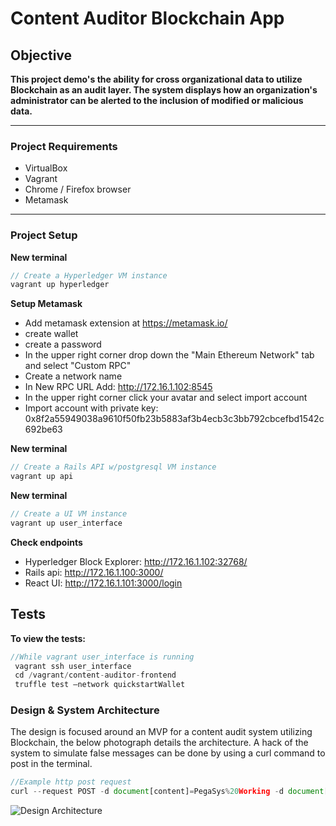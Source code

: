 # Content Auditor Blockchain App

## Objective
**This project demo's the ability for cross organizational data to utilize Blockchain as an audit layer. The system displays how an organization's administrator can be alerted to the inclusion of modified or malicious data.**

---
### Project Requirements
- VirtualBox
- Vagrant
- Chrome / Firefox browser
- Metamask


---
### Project Setup


**New terminal**

``` javascript
// Create a Hyperledger VM instance
vagrant up hyperledger
```

**Setup Metamask**
- Add metamask extension at https://metamask.io/
- create wallet
- create a password
- In the upper right corner drop down the "Main Ethereum Network" tab and select "Custom RPC"
- Create a network name
- In New RPC URL Add: http://172.16.1.102:8545
- In the upper right corner click your avatar and select import account
- Import account with private key: 0x8f2a55949038a9610f50fb23b5883af3b4ecb3c3bb792cbcefbd1542c692be63

**New terminal**
``` javascript
// Create a Rails API w/postgresql VM instance
vagrant up api
```

**New terminal**
``` javascript
// Create a UI VM instance
vagrant up user_interface
```


**Check endpoints** 
- Hyperledger Block Explorer: http://172.16.1.102:32768/
- Rails api: http://172.16.1.100:3000/
- React UI: http://172.16.1.101:3000/login

## Tests
**To view the tests:**
``` javascript
//While vagrant user_interface is running
 vagrant ssh user_interface
 cd /vagrant/content-auditor-frontend
 truffle test —network quickstartWallet
```

### Design & System Architecture

The design is focused around an MVP for a content audit system utilizing Blockchain, the below photograph details the architecture. A hack of the system to simulate false messages can be done by using a curl command to post in the terminal.

```javascript
//Example http post request
curl --request POST -d document[content]=PegaSys%20Working -d document[hashedmessage]=0xb9cca56a720f2beee61f2e744ab3d20a95772a4315d18c5eee251a465f078012 -d document[user_id]=2 "http://172.16.1.100:3000/api/v1/documents"
```

![Design Architecture](https://i.imgur.com/B17YlKU.png)

